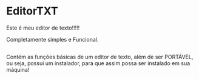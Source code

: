 # EditorTXT

Este é meu editor de texto!!!!!

Completamente simples e Funcional.
##
Contém as funções básicas de um editor de texto, além de ser PORTÁVEL, ou seja, possui um instalador, para que assim possa ser instalado em sua máquina!
